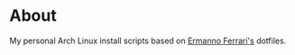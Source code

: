 # About
My personal Arch Linux install scripts based on [Ermanno Ferrari's](https://gitlab.com/eflinux/arch-basic) dotfiles.
